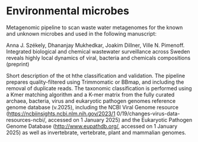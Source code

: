 # Environmental microbes
Metagenomic pipeline to scan waste water metagenomes for the known and unknown microbes and used in the following manuscript:

Anna J. Székely, Dhananjay Mukhedkar, Joakim Dillner, Ville N. Pimenoff. Integrated biological and chemical wastewater surveillance across Sweden reveals highly local dynamics of viral, bacteria and chemicals compositions (preprint)

Short description of the ot hthe classification and validation.
The pipeline prepares quality-filtered using Trimmomatic or BBmap, and including the removal of duplicate reads. The taxonomic classification is performed using a Kmer matching algorithm and a K-mer matrix from the fully curated archaea, bacteria, virus and eukaryotic pathogen genomes reference genome database (v.2025), including the NCBI Viral Genome resource (https://ncbiinsights.ncbi.nlm.nih.gov/2023/1 0/19/changes-virus-data-resources-ncbi/, accessed on 1 January 2025) and the Eukaryotic Pathogen Genome Database (http://www.eupathdb.org/, accessed on 1 January 2025) as well as invertebrate, vertebrate, plant and mammalian genomes.

